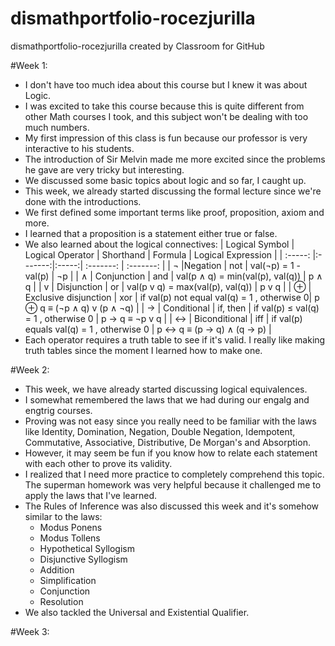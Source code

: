 # dismathportfolio-rocezjurilla
dismathportfolio-rocezjurilla created by Classroom for GitHub

#Week 1:
* I don't have too much idea about this course but I knew it was about Logic. 
* I was excited to take this course because this is quite different from other Math courses I took, and this subject won't be dealing with too much numbers.
* My first impression of this class is fun because our professor is very interactive to his students. 
* The introduction of Sir Melvin made me more excited since the problems he gave are very tricky but interesting.
* We discussed some basic topics about logic and so far, I caught up.
* This week, we already started discussing the formal lecture since we're done with the introductions.
* We first defined some important terms like proof, proposition, axiom and more.
* I learned that a proposition is a statement either true or false. 
* We also learned about the logical connectives:
| Logical Symbol  |  Logical Operator | Shorthand | Formula | Logical Expression |
| :-----: |:-------:|:-----:| :-------: | :-------: |
| ¬ |Negation | not | val(¬p) = 1 - val(p) | ¬p |
| ∧ | Conjunction | and | val(p ∧ q) = min(val(p), val(q)) | p ∧ q |
| v | Disjunction | or | val(p v q) = max(val(p), val(q)) | p v q |
| ⊕ | Exclusive disjunction | xor | if val(p)  not equal val(q) = 1 , otherwise  0|  p ⊕ q  ≡ (¬p ∧ q) v (p ∧ ¬q) |
| → | Conditional | if, then | if val(p)  ≤ val(q) = 1 , otherwise  0  | p → q ≡  ¬p v q |
| ↔ | Biconditional | iff | if val(p) equals val(q) = 1 , otherwise  0 |  p ↔ q ≡ (p → q) ∧ (q → p) |
* Each operator requires a truth table to see if it's valid. I really like making truth tables since the moment I learned how to make one.

#Week 2:
* This week, we have already started discussing logical equivalences.
* I somewhat remembered the laws that we had during our engalg and engtrig courses.
* Proving was not easy since you really need to be familiar with the laws like Identity, Domination, Negation, Double Negation, Idempotent, Commutative, Associative, Distributive, De Morgan's and Absorption. 
* However, it may seem be fun if you know how to relate each statement with each other to prove its validity.
* I realized that I need more practice to completely comprehend this topic. The superman homework was very helpful because it challenged me to apply the laws that I've learned. 
* The Rules of Inference was also discussed this week and it's somehow similar to the laws:
  - Modus Ponens
  - Modus Tollens
  - Hypothetical Syllogism
  - Disjunctive Syllogism
  - Addition
  - Simplification
  - Conjunction
  - Resolution
* We also tackled the Universal and Existential Qualifier.

#Week 3:

